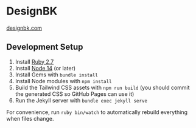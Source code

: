 # DesignBK

[designbk.com](https://designbk.com)

## Development Setup

1. Install [Ruby 2.7](https://www.ruby-lang.org/en/downloads/)
2. Install [Node 14](https://nodejs.org/en/download/) (or later)
3. Install Gems with `bundle install`
4. Install Node modules with `npm install`
5. Build the Tailwind CSS assets with `npm run build` (you should commit the generated CSS so GitHub Pages can use it)
6. Run the Jekyll server with `bundle exec jekyll serve`

For convenience, run `ruby bin/watch` to automatically rebuild everything when files change.
